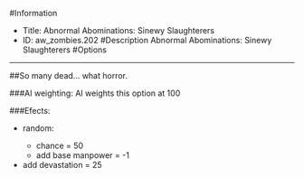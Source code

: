 #Information
 - Title: Abnormal Abominations: Sinewy Slaughterers
 - ID: aw_zombies.202
#Description
Abnormal Abominations: Sinewy Slaughterers
#Options

___
##So many dead... what horror.

###AI weighting:
AI weights this option at 100


###Efects:<ul><li>random:</li><ul><li>chance = 50</li><li>add base manpower = -1</li></ul><li>add devastation = 25</li></ul>
